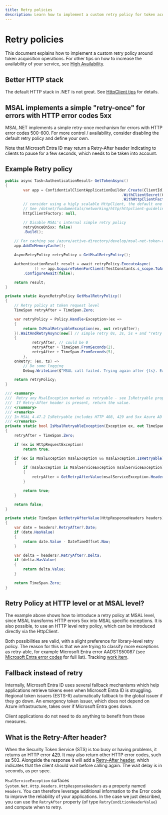 ```yaml
---
title: Retry policies
description: Learn how to implement a custom retry policy for token acquisition operations in .NET with MSAL. Increase your service availability with our detailed guide.
---
```


# Retry policies

This document explains how to implement a custom retry policy around token acquisition operations. For other tips on how to increase the availability of your service, see [High Availability](../high-availability.md).

## Better HTTP stack

The default HTTP stack in .NET is not great. See [HttpClient tips](../httpclient.md) for details.

## MSAL implements a simple "retry-once" for errors with HTTP error codes 5xx

MSAL.NET implements a simple retry-once mechanism for errors with HTTP error codes 500-600. For more control / availability, consider disabling the default retry policy and define your own.

Note that Microsoft Entra ID may return a Retry-After header indicating to clients to pause for a few seconds, which needs to be taken into account.

## Example Retry policy

```csharp
public async Task<AuthenticationResult> GetTokenAsync()
{
        var app = ConfidentialClientApplicationBuilder.Create(ClientId)
                                                    .WithClientSecret(ClientSecret)
                                                    .WithHttpClientFactory(
        // consider using a higly scalable HttpClient, the default one is not great.
        // See /dotnet/fundamentals/networking/http/httpclient-guidelines#recommended-use 
        httpClientFactory: null,

        // Disable MSAL's internal simple retry policy
        retryOnceOn5xx: false)
        .Build();
    
    // For caching see /azure/active-directory/develop/msal-net-token-cache-serialization?tabs=aspnet#in-memory-token-cache-1
    app.AddInMemoryCache(); 

    AsyncRetryPolicy retryPolicy = GetMsalRetryPolicy();

    AuthenticationResult result = await retryPolicy.ExecuteAsync(
             () => app.AcquireTokenForClient(TestConstants.s_scope.ToArray()).ExecuteAsync())
        .ConfigureAwait(false);

    return result;
}

private static AsyncRetryPolicy GetMsalRetryPolicy()
{
    // Retry policy at token request level
    TimeSpan retryAfter = TimeSpan.Zero;

    var retryPolicy = Policy.Handle<Exception>(ex =>
    {
        return IsMsalRetryableException(ex, out retryAfter);
    }).WaitAndRetryAsync(new[] // simple retry 0s, 3s, 5s + and "retry after" hint from the server
    {
            retryAfter, // could be 0 
            retryAfter + TimeSpan.FromSeconds(2),
            retryAfter + TimeSpan.FromSeconds(5),
        },
    onRetry: (ex, ts) =>
        // Do some logging
        Debug.WriteLine($"MSAL call failed. Trying again after {ts}. Exception was {ex}"));

    return retryPolicy;
}

/// <summary>
///  Retry any MsalException marked as retryable - see IsRetryable property and HttpRequestException
///  If Retry-After header is present, return the value.
/// </summary>
/// <remarks>
/// In MSAL 4.47.2 IsRetryable includes HTTP 408, 429 and 5xx Azure AD errors but may be expanded to transient Azure AD errors in the future. 
/// </remarks>
private static bool IsMsalRetryableException(Exception ex, out TimeSpan retryAfter)
{
    retryAfter = TimeSpan.Zero;

    if (ex is HttpRequestException)
        return true;

    if (ex is MsalException msalException && msalException.IsRetryable)
    {
        if (msalException is MsalServiceException msalServiceException)
        {
            retryAfter = GetRetryAfterValue(msalServiceException.Headers);
        }

        return true;
    }

    return false;
}

private static TimeSpan GetRetryAfterValue(HttpResponseHeaders headers)
{
    var date = headers?.RetryAfter?.Date;
    if (date.HasValue)
    {
        return date.Value - DateTimeOffset.Now;
    }

    var delta = headers?.RetryAfter?.Delta;
    if (delta.HasValue)
    {
        return delta.Value;
    }

    return TimeSpan.Zero;
}
```

## Retry Policy at HTTP level or at MSAL level?

The example above shows how to introduce a retry policy at MSAL level, since MSAL transforms HTTP errors 5xx into MSAL specific exceptions.
It is also possible, to use an HTTP level retry policy, which can be introduced directly via the HttpClient.

Both possibilities are valid, with a slight preference for library-level retry policy. The reason for this is that we are trying to classify more exceptions as retry-able, for example Microsoft Entra error AADSTS50087 (see [Microsoft Entra error codes](/azure/active-directory/develop/reference-aadsts-error-codes#aadsts-error-codes) for full list). Tracking [work item](https://github.com/AzureAD/microsoft-authentication-library-for-dotnet/issues/3649).

## Fallback instead of retry

Internally, Microsoft Entra ID uses several fallback mechanisms which help applications retrieve tokens even when Microsoft Entra ID is struggling. Regional token issuers (ESTS-R) automatically fallback to the global issuer if they go down. An emergency token issuer, which does not depend on Azure infrastructure, takes over if Microsoft Entra goes down. 

Client applications do not need to do anything to benefit from these measures.

## What is the Retry-After header?

When the Security Token Service (STS) is too busy or having problems, it returns an HTTP error [429](https://developer.mozilla.org/docs/Web/HTTP/Status/429). It may also return other HTTP error codes, such as 503. Alongside the response it will add a [Retry-After header](https://developer.mozilla.org/docs/Web/HTTP/Headers/Retry-After), which indicates that the client should wait before calling again. The wait delay is in seconds, as per spec.

`MsalServiceException` surfaces `System.Net.Http.Headers.HttpResponseHeaders` as a property named `Headers`. You can therefore leverage additional information to the Error code to improve the reliability of your applications. In the case we just described, you can use the `RetryAfter` property (of type `RetryConditionHeaderValue`) and compute when to retry.
